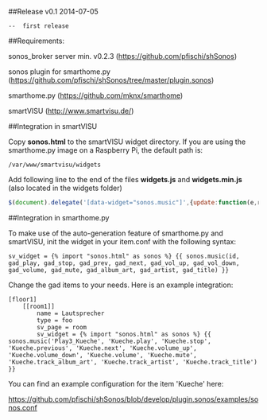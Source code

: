 ##Release
  v0.1  2014-07-05
    
    --  first release

##Requirements:

  sonos_broker server min. v0.2.3 (https://github.com/pfischi/shSonos)
  
  sonos plugin for smarthome.py (https://github.com/pfischi/shSonos/tree/master/plugin.sonos)
  
  smarthome.py (https://github.com/mknx/smarthome)
  
  smartVISU (http://www.smartvisu.de/)
  
  
##Integration in smartVISU

Copy **sonos.html** to the smartVISU widget directory. If you are using the smarthome.py image on a Raspberry Pi, the
default path is:

```
/var/www/smartvisu/widgets
```

Add following line to the end of the files **widgets.js** and **widgets.min.js** (also located in the widgets folder)

```JavaScript
$(document).delegate('[data-widget="sonos.music"]',{update:function(e,r){if (r.toString()){document.getElementById(this.id).src=r.toString()+'?_='+new Date().getTime();}else{document.getElementById(this.id).src="pages/base/pics/trans.png";}}});
```

##Integration in smarthome.py

To make use of the auto-generation feature of smarthome.py and smartVISU, init the widget in your item.conf with the 
following syntax:

```
sv_widget = {% import "sonos.html" as sonos %} {{ sonos.music(id, gad_play, gad_stop, gad_prev, gad_next, gad_vol_up, gad_vol_down, gad_volume, gad_mute, gad_album_art, gad_artist, gad_title) }}
```

Change the gad items to your needs. Here is an example integration:

```
[floor1]
    [[room1]]
        name = Lautsprecher
        type = foo
        sv_page = room
        sv_widget = {% import "sonos.html" as sonos %} {{ sonos.music('Play3_Kueche', 'Kueche.play', 'Kueche.stop', 'Kueche.previous', 'Kueche.next', 'Kueche.volume_up', 'Kueche.volume_down', 'Kueche.volume', 'Kueche.mute', 'Kueche.track_album_art', 'Kueche.track_artist', 'Kueche.track_title') }}
```

You can find an example configuration for the item 'Kueche' here:

https://github.com/pfischi/shSonos/blob/develop/plugin.sonos/examples/sonos.conf

 
